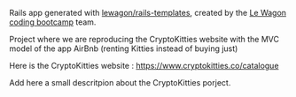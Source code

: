   Rails app generated with [lewagon/rails-templates](https://github.com/lewagon/rails-templates), created by the [Le Wagon coding bootcamp](https://www.lewagon.com) team.

  Project where we are reproducing the CryptoKitties website with the MVC model of the app AirBnb (renting Kitties instead of buying just)

  Here is the CryptoKitties website : https://www.cryptokitties.co/catalogue

  Add here a small descritpion about the CryptoKitties porject.
